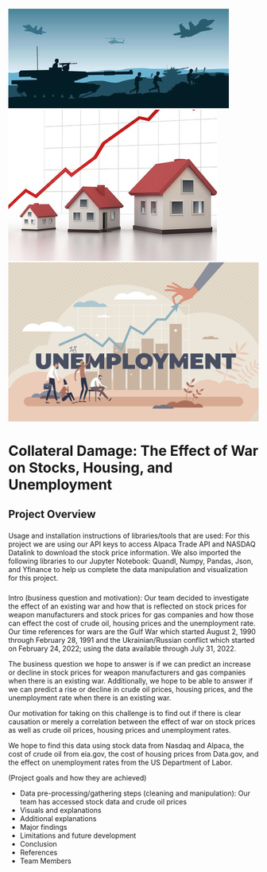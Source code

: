 ![War Image](Resources/War_Image.jpeg)
![Housing Prices](Resources/housing_prices.jpeg)
![Unemployment](Resources/unemployment.jpeg)

# Collateral Damage: The Effect of War on Stocks, Housing, and Unemployment

## Project Overview
  ### 
  Usage and installation instructions of libraries/tools that are used: For this project we are using our API keys to access Alpaca Trade API and NASDAQ Datalink to download the stock price information. We also imported the following libraries to our Jupyter Notebook: Quandl, Numpy, Pandas, Json, and Yfinance to help us complete the data manipulation and visualization for this project.
  
  ###
  Intro (business question and motivation): Our team decided to investigate the effect of an existing war and how that is reflected on stock prices for weapon manufacturers and stock prices for gas companies and how those can effect the cost of crude oil, housing prices and the unemployment rate. Our time references for wars are the Gulf War which started August 2, 1990 through February 28, 1991 and the Ukrainian/Russian conflict which started on February 24, 2022; using the data available through July 31, 2022.

The business question we hope to answer is if we can predict an increase or decline in stock prices for weapon manufacturers and gas companies when there is an existing war. Additionally, we hope to be able to answer if we can predict a rise or decline in crude oil prices, housing prices, and the unemployment rate when there is an existing war.

Our motivation for taking on this challenge is to find out if there is clear causation or merely a correlation between the effect of war on stock prices as well as crude oil prices, housing prices and unemployment rates.

We hope to find this data using stock data from Nasdaq and Alpaca, the cost of crude oil from eia.gov, the cost of housing prices from Data.gov, and the effect on unemployment rates from the US Department of Labor.

  (Project goals and how they are achieved)

- Data pre-processing/gathering steps (cleaning and manipulation): Our team has accessed stock data and crude oil prices 
- Visuals and explanations
- Additional explanations
- Major findings
- Limitations and future development
- Conclusion
- References
- Team Members